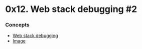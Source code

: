 # 0x12. Web stack debugging #2
### Concepts
* [Web stack debugging](https://intranet.alxswe.com/concepts/68)
* [Image](https://s3.amazonaws.com/intranet-projects-files/holbertonschool-sysadmin_devops/287/99littlebugsinthecode-holberton.jpg)


